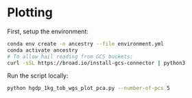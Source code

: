 # Plotting

First, setup the environment:

```sh
conda env create -n ancestry --file environment.yml
conda activate ancestry
# To allow hail reading from GCS buckets:
curl -sSL https://broad.io/install-gcs-connector | python3
```

Run the script locally:

```sh
python hgdp_1kg_tob_wgs_plot_pca.py --number-of-pcs 5
```
